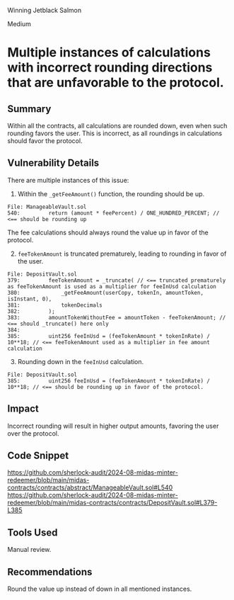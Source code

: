 Winning Jetblack Salmon

Medium

# Multiple instances of calculations with incorrect rounding directions that are unfavorable to the protocol.

## Summary

Within all the contracts, all calculations are rounded down, even when such rounding favors the user. This is incorrect, as all roundings in calculations should favor the protocol.

## Vulnerability Details

There are multiple instances of this issue:

1. Within the `_getFeeAmount()` function, the rounding should be up.

```solidity
File: ManageableVault.sol
540:         return (amount * feePercent) / ONE_HUNDRED_PERCENT; // <== should be rounding up
```

The fee calculations should always round the value up in favor of the protocol.

2. `feeTokenAmount` is truncated prematurely, leading to rounding in favor of the user.

```solidity
File: DepositVault.sol
379:         feeTokenAmount = _truncate( // <== truncated prematurely as feeTokenAmount is used as a multiplier for feeInUsd calculation
380:             _getFeeAmount(userCopy, tokenIn, amountToken, isInstant, 0),
381:             tokenDecimals
382:         );
383:         amountTokenWithoutFee = amountToken - feeTokenAmount; // <== should _truncate() here only
384: 
385:         uint256 feeInUsd = (feeTokenAmount * tokenInRate) / 10**18; // <== feeTokenAmount used as a multiplier in fee amount calculation
```

3. Rounding down in the `feeInUsd` calculation.

```solidity
File: DepositVault.sol
385:         uint256 feeInUsd = (feeTokenAmount * tokenInRate) / 10**18; // <== should be rounding up in favor of the protocol.
```

## Impact

Incorrect rounding will result in higher output amounts, favoring the user over the protocol.

## Code Snippet

https://github.com/sherlock-audit/2024-08-midas-minter-redeemer/blob/main/midas-contracts/contracts/abstract/ManageableVault.sol#L540  
https://github.com/sherlock-audit/2024-08-midas-minter-redeemer/blob/main/midas-contracts/contracts/DepositVault.sol#L379-L385  

## Tools Used

Manual review.

## Recommendations

Round the value up instead of down in all mentioned instances.